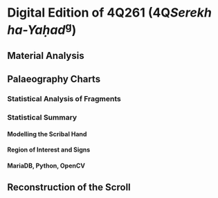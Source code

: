 # Digital Edition of 4Q261 (4Q<i>Serekh ha-Yaḥad</i><sup>g</sup>)

## Material Analysis

## Palaeography Charts

### Statistical Analysis of Fragments

### Statistical Summary

#### Modelling the Scribal Hand

#### Region of Interest and Signs

#### MariaDB, Python, OpenCV

## Reconstruction of the Scroll
